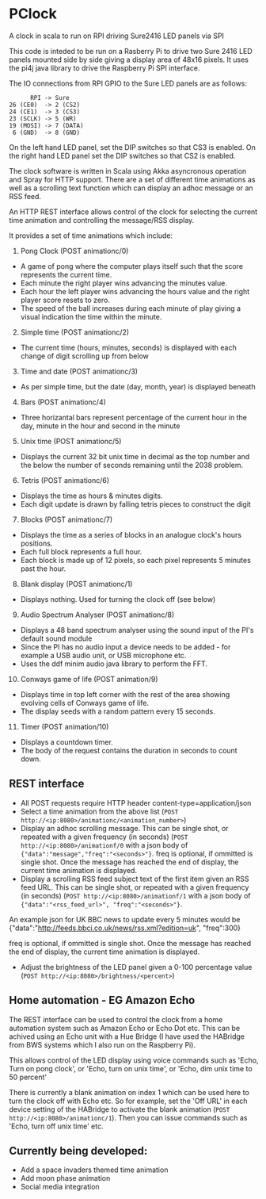 # PClock
A clock in scala to run on RPI driving Sure2416 LED panels via SPI

This code is inteded to be run on a Rasberry Pi to drive two Sure 2416 LED panels mounted side by side giving a display area of 48x16 pixels. It uses the pi4j java library to drive the Raspberry Pi SPI interface.

The IO connections from RPI GPIO to the Sure LED panels are as follows:

          RPI -> Sure 
    26 (CE0)  -> 2 (CS2)
    24 (CE1)  -> 3 (CS3)
    23 (SCLK) -> 5 (WR)
    19 (MOSI) -> 7 (DATA)
     6 (GND)  -> 8 (GND)
     
On the left hand LED panel, set the DIP switches so that CS3 is enabled. On the right hand LED panel set the DIP switches so that CS2 is enabled.

The clock software is written in Scala using Akka asyncronous operation and Spray for HTTP support.
There are a set of different time animations as well as a scrolling text function which can display an adhoc message or an RSS feed.

An HTTP REST interface allows control of the clock for selecting the current time animation and controlling the message/RSS display.

It provides a set of time animations which include:

1. Pong Clock (POST animationc/0)
  * A game of pong where the computer plays itself such that the score represents the current time. 
  * Each minute the right player wins advancing the minutes value. 
  * Each hour the left player wins advancing the hours value and the right player score resets to zero.
  * The speed of the ball increases during each minute of play giving a visual indication the time within the minute.

2. Simple time (POST animationc/2)
  * The current time (hours, minutes, seconds) is displayed with each change of digit scrolling up from below

3. Time and date (POST animationc/3)
  * As per simple time, but the date (day, month, year) is displayed beneath

4. Bars (POST animationc/4)
  * Three horizantal bars represent percentage of the current hour in the day, minute in the hour and second in the minute
  
5. Unix time (POST animationc/5)
  * Displays the current 32 bit unix time in decimal as the top number and the below the number of seconds remaining until the 2038 problem.
  
6. Tetris (POST animationc/6)
  * Displays the time as hours & minutes digits. 
  * Each digit update is drawn by falling tetris pieces to construct the digit

7. Blocks (POST animationc/7)
  * Displays the time as a series of blocks in an analogue clock's hours positions. 
  * Each full block represents a full hour.
  * Each block is made up of 12 pixels, so each pixel represents 5 minutes past the hour.
  
8. Blank display (POST animationc/1)
  * Displays nothing. Used for turning the clock off (see below)

9. Audio Spectrum Analyser (POST animationc/8)
  * Displays a 48 band spectrum analyser using the sound input of the PI's default sound module
  * Since the PI has no audio input a device needs to be added - for example a USB audio unit, or USB microphone etc.
  * Uses the ddf minim audio java library to perform the FFT.

10. Conways game of life (POST animation/9)
  * Displays time in top left corner with the rest of the area showing evolving cells of Conways game of life.
  * The display seeds with a random pattern every 15 seconds.
  
11. Timer (POST animation/10)
  * Displays a countdown timer.
  * The body of the request contains the duration in seconds to count down.

## REST interface
  * All POST requests require HTTP header content-type=application/json
  * Select a time animation from the above list (`POST http://<ip:8080>/animationc/<animation_number>`)
  * Display an adhoc scrolling message. This can be single shot, or repeated with a given frequency 
  (in seconds) (`POST http://<ip:8080>/animationf/0` with a json body of `{"data":"message","freq":"<seconds>"}`. freq is optional, 
  if ommitted is single shot. Once the message has reached the end of display, the current time animation is displayed.
  * Display a scrolling RSS feed subject text of the first item given an RSS feed URL. This can be single shot, or repeated with a given frequency 
  (in seconds) (`POST http://<ip:8080>/animationf/1` with a json body of `{"data":"<rss_feed_url>", "freq":"<seconds>"}`. 
  
  An example json for UK BBC news to update every 5 minutes would be {"data":"http://feeds.bbci.co.uk/news/rss.xml?edition=uk", "freq":300}
  
  freq is optional, if ommitted is single shot. Once the message has reached the end of display, the current time animation is displayed.
  * Adjust the brightness of the LED panel given a 0-100 percentage value (`POST http://<ip:8080>/brightness/<percent>`)

## Home automation - EG Amazon Echo

The REST interface can be used to control the clock from a home automation system such as Amazon Echo or Echo Dot etc. This can be achived using 
an Echo unit with a Hue Bridge (I have used the HABridge from BWS systems which I also run on the Raspberry Pi). 

This allows control of the LED display 
using voice commands such as 'Echo, Turn on pong clock', or 'Echo, turn on unix time', or 'Echo, dim unix time to 50 percent'

There is currently a blank animation on index 1 which can be used here to turn the clock off with Echo etc. So for example, set the 
'Off URL' in each device setting of the HABridge to activate the blank animation (`POST http://<ip:8080>/animationc/1`). Then you can issue 
commands such as 'Echo, turn off unix time' etc.

## Currently being developed:
  * Add a space invaders themed time animation
  * Add moon phase animation
  * Social media integration

